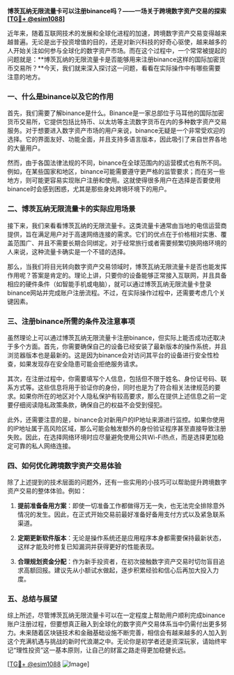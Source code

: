 **博茨瓦纳无限流量卡可以注册binance吗？——一场关于跨境数字资产交易的探索[[TG💪+ @esim1088](https://t.me/s/esim1088)]**

近年来，随着互联网技术的发展和全球化进程的加速，跨境数字资产交易变得越来越普遍。无论是出于投资增值的目的，还是对新兴科技的好奇心驱使，越来越多的人开始关注如何参与全球化的数字资产市场。而在这个过程中，一个常常被提起的问题就是：**博茨瓦纳的无限流量卡是否能够用来注册binance这样的国际加密货币交易所？**今天，我们就来深入探讨这一问题，看看在实际操作中有哪些需要注意的地方。

### 一、什么是binance以及它的作用

首先，我们需要了解binance是什么。Binance是一家总部位于马耳他的国际加密货币交易所，它提供包括比特币、以太坊等主流数字货币在内的多种数字资产交易服务。对于想要进入数字资产市场的用户来说，binance无疑是一个非常受欢迎的选择。它的界面友好、功能全面，并且支持多语言版本，因此吸引了来自世界各地的大量用户。

然而，由于各国法律法规的不同，binance在全球范围内的运营模式也有所不同。例如，在某些国家和地区，binance可能需要遵守更严格的监管要求；而在另一些地方，则可能更容易实现账户注册和使用。这就使得很多用户在选择是否要使用binance时会感到困惑，尤其是那些身处跨境环境下的用户。

### 二、博茨瓦纳无限流量卡的实际应用场景

接下来，我们来看看博茨瓦纳的无限流量卡。这类流量卡通常由当地的电信运营商提供，旨在满足用户对于高速网络连接的需求。它们的优点在于价格相对实惠、覆盖范围广、并且不需要长期合同绑定。对于经常旅行或者需要频繁切换网络环境的人来说，这种流量卡确实是一个不错的选择。

那么，当我们将目光转向数字资产交易领域时，博茨瓦纳无限流量卡是否也能发挥作用呢？答案是肯定的。理论上讲，只要你的设备能够正常接入互联网，并且具备相应的硬件条件（如智能手机或电脑），就可以通过博茨瓦纳无限流量卡登录binance网站并完成账户注册流程。不过，在实际操作过程中，还需要考虑几个关键因素。

### 三、注册binance所需的条件及注意事项

虽然理论上可以通过博茨瓦纳无限流量卡注册binance，但实际上能否成功还取决于多个方面。首先，你需要确保自己的设备已经安装了最新版本的操作系统，并且浏览器版本也是最新的。这是因为binance会对访问其平台的设备进行安全性检查，如果发现存在安全隐患可能会拒绝服务请求。

其次，在注册过程中，你需要填写个人信息，包括但不限于姓名、身份证号码、联系方式等。这些信息将用于验证你的身份，同时也是为了符合相关法律规范的要求。如果你所在的地区对个人隐私保护有较高要求，那么在提供上述信息之前一定要仔细阅读隐私政策条款，确保自己的权益不会受到侵犯。

此外，还需要注意的是，binance会对新用户的IP地址来源进行监控。如果你使用的IP地址属于高风险区域，那么可能会触发额外的身份验证程序甚至直接导致注册失败。因此，在选择网络环境时应尽量避免使用公共Wi-Fi热点，而是选择更加稳定可靠的私人网络连接。

### 四、如何优化跨境数字资产交易体验

除了上述提到的技术层面的问题外，还有一些实用的小技巧可以帮助提升跨境数字资产交易的整体体验。例如：

1. **提前准备备用方案**：即使一切准备工作都做得万无一失，也无法完全排除意外情况的发生。因此，在正式开始交易前最好准备好备用支付方式以及紧急联系渠道。
   
2. **定期更新软件版本**：无论是操作系统还是应用程序本身都需要保持最新状态，这样才能及时修复已知漏洞并获得更好的性能表现。
   
3. **合理规划资金分配**：作为新手投资者，在初次接触数字资产交易时切勿盲目追求高额回报。建议先从小额试水做起，逐步积累经验和信心后再加大投入力度。

### 五、总结与展望

综上所述，尽管博茨瓦纳无限流量卡可以在一定程度上帮助用户顺利完成binance账户注册过程，但要想真正融入到全球化的数字资产交易体系当中仍需付出更多努力。未来随着区块链技术和金融基础设施不断完善，相信会有越来越多的人加入到这个充满机遇与挑战的新时代浪潮之中。无论你是初学者还是资深玩家，请始终牢记“理性投资”这一基本原则，让自己的财富之路走得更加稳健长远。

[[TG💪+ @esim1088](https://t.me/s/esim1088) ![Image](https://i.postimg.cc/4NQfJmqS/Snipaste-2025-05-13-00-14-12.png)]